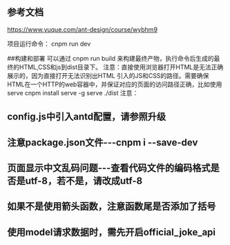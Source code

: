 ## 参考文档 
https://www.yuque.com/ant-design/course/wybhm9

项目运行命令： cnpm run dev

##构建和部署
可以通过 cnpm run build 来构建最终产物，执行命令后生成的最终的HTML,CSS和js到dist目录下。
注意：直接使用浏览器打开HTML是无法正确展示的，因为直接打开无法识别出HTML
引入的JS和CSS的路径。需要确保HTML在一个HTTP的web容器中，并保证对应的页面的访问路径正确，比如使用serve
cnpm install serve -g
serve ./dist
注意：

## config.js中引入antd配置，请参照升级
## 注意package.json文件---cnpm i --save-dev
## 页面显示中文乱码问题---查看代码文件的编码格式是否是utf-8，若不是，请改成utf-8
## 如果不是使用箭头函数，注意函数尾是否添加了括号

## 使用model请求数据时，需先开启official_joke_api
